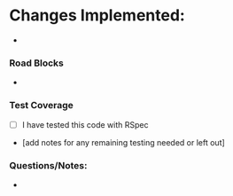 # Changes Implemented:
- 

### Road Blocks
- 

### Test Coverage
- [ ] I have tested this code with RSpec
- [add notes for any remaining testing needed or left out]

### Questions/Notes:
-